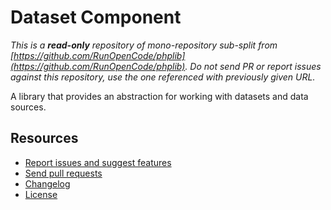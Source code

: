 Dataset Component
==================

_This is a **read-only** repository of mono-repository sub-split
from [https://github.com/RunOpenCode/phplib](https://github.com/RunOpenCode/phplib). Do not send PR or report issues
against this repository, use the one referenced with previously given URL._

A library that provides an abstraction for working with datasets and data sources.

## Resources

- [Report issues and suggest features](https://github.com/RunOpenCode/phplib/issues)
- [Send pull requests](https://github.com/RunOpenCode/phplib/pulls)
- [Changelog](https://github.com/RunOpenCode/phplib/blob/master/CHANGELOG)
- [License](https://github.com/RunOpenCode/phplib/blob/master/LICENSE)

